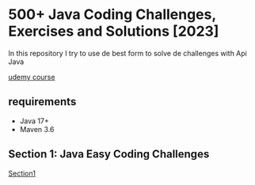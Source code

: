 # 500+ Java Coding Challenges, Exercises and Solutions [2023]

In this repository I try to use de best form to solve de challenges with Api Java

[udemy course](https://www.udemy.com/course/java-coding/)

## requirements

* Java 17+
* Maven 3.6

## Section 1: Java Easy Coding Challenges

[Section1](src/main/java/org/todeschini/easy/README.md)
